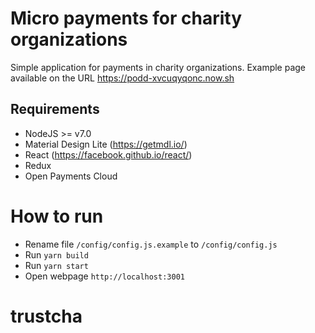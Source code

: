 # Micro payments for charity organizations

Simple application for payments in charity organizations. Example page available on the URL https://podd-xvcuqyqonc.now.sh

## Requirements

* NodeJS >= v7.0
* Material Design Lite (https://getmdl.io/)
* React (https://facebook.github.io/react/)
* Redux
* Open Payments Cloud

# How to run

* Rename file `/config/config.js.example` to `/config/config.js`
* Run `yarn build`
* Run `yarn start`
* Open webpage `http://localhost:3001`
# trustcha
